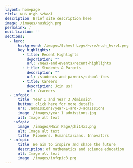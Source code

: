 ```yaml
---
layout: homepage
title: NUS High School
description: Brief site description here
image: /images/nushigh.png
permalink: /
notification: ""
sections:
  - hero:
      background: /images/School Logo/Hero/nush_hero1.png
      key_highlights:
        - title: Recent Highlights
          description: ""
          url: /news-and-events/recent-highlights
        - title: Students & Parents
          description: ""
          url: /students-and-parents/school-fees
        - title: Careers
          description: Join us!
          url: /careers
  - infopic:
      title: Year 1 and Year 3 Admission
      button: click here for more details
      url: /admissions/year-1-and-3-admissions
      image: /images/year 1 admissions.jpg
      alt: Image alt text
  - infopic:
      image: /images/Main Page/phi14x3.png
      alt: Image alt text
      title: Pioneers, Humanitarians, Innovators
  - infopic:
      title: We aim to inspire and shape the future
      description: of mathematics and science education
      alt: Image alt text
      image: /images/infopic3.png
---
```

